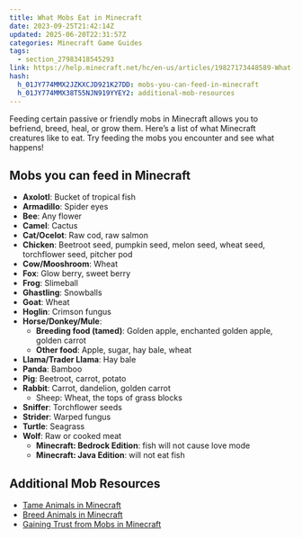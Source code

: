 ```yaml
---
title: What Mobs Eat in Minecraft
date: 2023-09-25T21:42:14Z
updated: 2025-06-20T22:31:57Z
categories: Minecraft Game Guides
tags:
  - section_27983418545293
link: https://help.minecraft.net/hc/en-us/articles/19827173448589-What-Mobs-Eat-in-Minecraft
hash:
  h_01JY774MMX2JZKXCJD921K27DD: mobs-you-can-feed-in-minecraft
  h_01JY774MMX38T55NJN919YYEY2: additional-mob-resources
---
```


Feeding certain passive or friendly mobs in Minecraft allows you to befriend, breed, heal, or grow them. Here’s a list of what Minecraft creatures like to eat. Try feeding the mobs you encounter and see what happens!

## Mobs you can feed in Minecraft

- **Axolotl**: Bucket of tropical fish
- **Armadillo**: Spider eyes
- **Bee**: Any flower
- **Camel**: Cactus
- **Cat/Ocelot**: Raw cod, raw salmon
- **Chicken**: Beetroot seed, pumpkin seed, melon seed, wheat seed, torchflower seed, pitcher pod
- **Cow/Mooshroom**: Wheat
- **Fox**: Glow berry, sweet berry
- **Frog**: Slimeball
- **Ghastling**: Snowballs
- **Goat**: Wheat
- **Hoglin**: Crimson fungus
- **Horse/Donkey/Mule**:
  - **Breeding food (tamed)**: Golden apple, enchanted golden apple, golden carrot
  - **Other food**: Apple, sugar, hay bale, wheat
- **Llama/Trader Llama**: Hay bale
- **Panda**: Bamboo
- **Pig**: Beetroot, carrot, potato
- **Rabbit**: Carrot, dandelion, golden carrot
  - Sheep: Wheat, the tops of grass blocks
- **Sniffer**: Torchflower seeds
- **Strider**: Warped fungus
- **Turtle**: Seagrass
- **Wolf**: Raw or cooked meat
  - **Minecraft: Bedrock Edition**: fish will not cause love mode
  - **Minecraft: Java Edition**: will not eat fish

## Additional Mob Resources

- [Tame Animals in Minecraft](./How-do-I-Tame-and-Breed-Animals-in-Minecraft.md)
- [Breed Animals in Minecraft](./Breed-Animals-in-Minecraft.md)
- [Gaining Trust from Mobs in Minecraft](./Gaining-Trust-from-Mobs-in-Minecraft.md)
